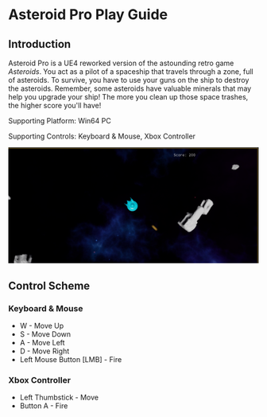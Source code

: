 # Asteroid Pro Play Guide

## Introduction

Asteroid Pro is a UE4 reworked version of the astounding retro game *Asteroids*. You act as a pilot of a spaceship that travels through a zone, full of asteroids. To survive, you have to use your guns on the ship to destroy the asteroids. Remember, some asteroids have valuable minerals that may help you upgrade your ship! The more you clean up those space trashes, the higher score you'll have!

Supporting Platform: Win64 PC

Supporting Controls: Keyboard & Mouse, Xbox Controller



![Gameplay](.\Documentations\GameplayShowCase.png)



## Control Scheme

### Keyboard & Mouse

- W - Move Up
- S - Move Down
- A - Move Left
- D - Move Right
- Left Mouse Button [LMB] - Fire

### Xbox Controller

- Left Thumbstick - Move
- Button A - Fire

